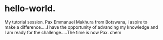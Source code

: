 # hello-world.
My tutorial session.
Pax Emmanuel Makhura from Botswana, i aspire to make a difference.....I have the opportunity of advancing my knowledge and I am ready for the challenge.....The time is now Pax.
chem
